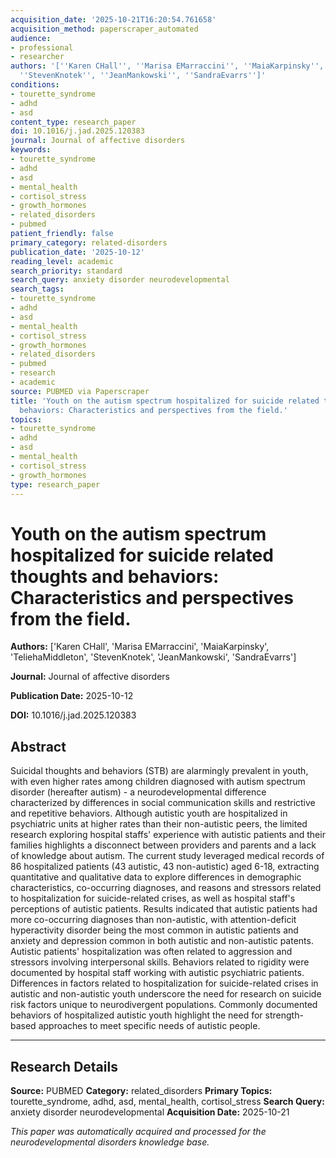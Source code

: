 ```yaml
---
acquisition_date: '2025-10-21T16:20:54.761658'
acquisition_method: paperscraper_automated
audience:
- professional
- researcher
authors: '[''Karen CHall'', ''Marisa EMarraccini'', ''MaiaKarpinsky'', ''TeliehaMiddleton'',
  ''StevenKnotek'', ''JeanMankowski'', ''SandraEvarrs'']'
conditions:
- tourette_syndrome
- adhd
- asd
content_type: research_paper
doi: 10.1016/j.jad.2025.120383
journal: Journal of affective disorders
keywords:
- tourette_syndrome
- adhd
- asd
- mental_health
- cortisol_stress
- growth_hormones
- related_disorders
- pubmed
patient_friendly: false
primary_category: related-disorders
publication_date: '2025-10-12'
reading_level: academic
search_priority: standard
search_query: anxiety disorder neurodevelopmental
search_tags:
- tourette_syndrome
- adhd
- asd
- mental_health
- cortisol_stress
- growth_hormones
- related_disorders
- pubmed
- research
- academic
source: PUBMED via Paperscraper
title: 'Youth on the autism spectrum hospitalized for suicide related thoughts and
  behaviors: Characteristics and perspectives from the field.'
topics:
- tourette_syndrome
- adhd
- asd
- mental_health
- cortisol_stress
- growth_hormones
type: research_paper
---
```


# Youth on the autism spectrum hospitalized for suicide related thoughts and behaviors: Characteristics and perspectives from the field.

**Authors:** ['Karen CHall', 'Marisa EMarraccini', 'MaiaKarpinsky', 'TeliehaMiddleton', 'StevenKnotek', 'JeanMankowski', 'SandraEvarrs']

**Journal:** Journal of affective disorders

**Publication Date:** 2025-10-12

**DOI:** 10.1016/j.jad.2025.120383

## Abstract

Suicidal thoughts and behaviors (STB) are alarmingly prevalent in youth, with even higher rates among children diagnosed with autism spectrum disorder (hereafter autism) - a neurodevelopmental difference characterized by differences in social communication skills and restrictive and repetitive behaviors. Although autistic youth are hospitalized in psychiatric units at higher rates than their non-autistic peers, the limited research exploring hospital staffs' experience with autistic patients and their families highlights a disconnect between providers and parents and a lack of knowledge about autism. The current study leveraged medical records of 86 hospitalized patients (43 autistic, 43 non-autistic) aged 6-18, extracting quantitative and qualitative data to explore differences in demographic characteristics, co-occurring diagnoses, and reasons and stressors related to hospitalization for suicide-related crises, as well as hospital staff's perceptions of autistic patients. Results indicated that autistic patients had more co-occurring diagnoses than non-autistic, with attention-deficit hyperactivity disorder being the most common in autistic patients and anxiety and depression common in both autistic and non-autistic patents. Autistic patients' hospitalization was often related to aggression and stressors involving interpersonal skills. Behaviors related to rigidity were documented by hospital staff working with autistic psychiatric patients. Differences in factors related to hospitalization for suicide-related crises in autistic and non-autistic youth underscore the need for research on suicide risk factors unique to neurodivergent populations. Commonly documented behaviors of hospitalized autistic youth highlight the need for strength-based approaches to meet specific needs of autistic people.

---

## Research Details

**Source:** PUBMED
**Category:** related_disorders
**Primary Topics:** tourette_syndrome, adhd, asd, mental_health, cortisol_stress
**Search Query:** anxiety disorder neurodevelopmental
**Acquisition Date:** 2025-10-21

*This paper was automatically acquired and processed for the neurodevelopmental disorders knowledge base.*
